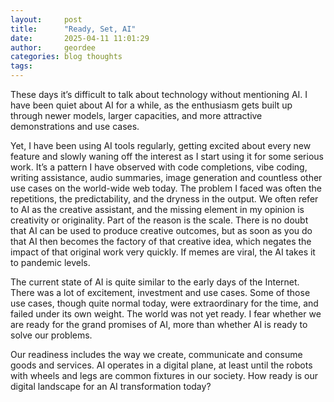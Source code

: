 ```yaml
---
layout:     post
title:      "Ready, Set, AI"
date:       2025-04-11 11:01:29
author:     geordee
categories: blog thoughts
tags:
---
```

These days it’s difficult to talk about technology without mentioning AI. I have been quiet about AI for a while, as the enthusiasm gets built up through newer models, larger capacities, and more attractive demonstrations and use cases. 

Yet, I have been using AI tools regularly, getting excited about every new feature and slowly waning off the interest as I start using it for some serious work. It’s a pattern I have observed with code completions, vibe coding, writing assistance, audio summaries, image generation and countless other use cases on the world-wide web today. The problem I faced was often the repetitions, the predictability, and the dryness in the output. We often refer to AI as the creative assistant, and the missing element in my opinion is creativity or originality. Part of the reason is the scale. There is no doubt that AI can be used to produce creative outcomes, but as soon as you do that AI then becomes the factory of that creative idea, which negates the impact of that original work very quickly. If memes are viral, the AI takes it to pandemic levels.

The current state of AI is quite similar to the early days of the Internet. There was a lot of excitement, investment and use cases. Some of those use cases, though quite normal today, were extraordinary for the time, and failed under its own weight. The world was not yet ready. I fear whether we are ready for the grand promises of AI, more than whether AI is ready to solve our problems.

Our readiness includes the way we create, communicate and consume goods and services. AI operates in a digital plane, at least until the robots with wheels and legs are common fixtures in our society. How ready is our digital landscape for an AI transformation today?
